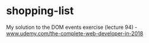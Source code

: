 # shopping-list
My solution to the DOM events exercise (lecture 94) - www.udemy.com/the-complete-web-developer-in-2018
